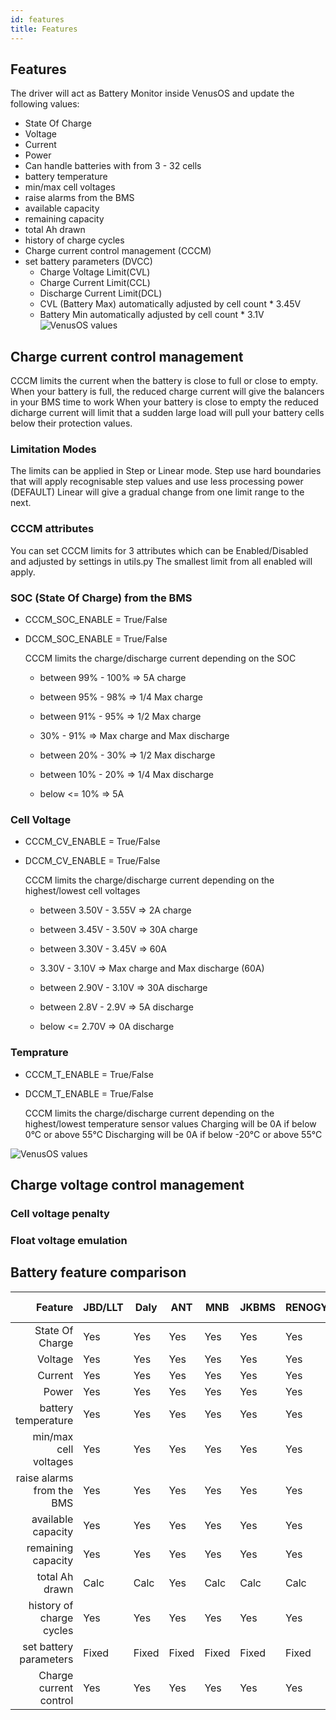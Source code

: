 ```yaml
---
id: features
title: Features
---
```


## Features
The driver will act as Battery Monitor inside VenusOS and update the following values:
* State Of Charge
* Voltage
* Current
* Power
* Can handle batteries with from 3 - 32 cells
* battery temperature
* min/max cell voltages
* raise alarms from the BMS
* available capacity
* remaining capacity
* total Ah drawn
* history of charge cycles
* Charge current control management (CCCM)
* set battery parameters (DVCC)
    - Charge Voltage Limit(CVL)
    - Charge Current Limit(CCL)
    - Discharge Current Limit(DCL)
    - CVL (Battery Max) automatically adjusted by cell count * 3.45V
    - Battery Min automatically adjusted by cell count * 3.1V
![VenusOS values](https://raw.githubusercontent.com/Louisvdw/dbus-serialbattery/master/images/GXvalues.png)


## Charge current control management
CCCM limits the current when the battery is close to full or close to empty.
When your battery is full, the reduced charge current will give the balancers in your BMS time to work
When your battery is close to empty the reduced dicharge current will limit that a sudden large load will pull your battery cells below their protection values.

### Limitation Modes
The limits can be applied in Step or Linear mode.
Step use hard boundaries that will apply recognisable step values and use less processing power (DEFAULT)
Linear will give a gradual change from one limit range to the next.

### CCCM attributes
You can set CCCM limits for 3 attributes which can be Enabled/Disabled and adjusted by settings in utils.py
The smallest limit from all enabled will apply.

### SOC (State Of Charge) from the BMS
* CCCM_SOC_ENABLE = True/False
* DCCM_SOC_ENABLE = True/False

  CCCM limits the charge/discharge current depending on the SOC

    - between 99% - 100% => 5A charge
    - between 95% - 98% => 1/4 Max charge
    - between 91% - 95% => 1/2 Max charge

    - 30% - 91% => Max charge and Max discharge

    - between 20% - 30% => 1/2 Max discharge
    - between 10% - 20% => 1/4 Max discharge
    - below <= 10% => 5A

### Cell Voltage
* CCCM_CV_ENABLE = True/False
* DCCM_CV_ENABLE = True/False

  CCCM limits the charge/discharge current depending on the highest/lowest cell voltages

    - between 3.50V - 3.55V => 2A charge
    - between 3.45V - 3.50V => 30A charge
    - between 3.30V - 3.45V => 60A

    - 3.30V - 3.10V => Max charge and Max discharge (60A)

    - between 2.90V - 3.10V => 30A discharge
    - between 2.8V - 2.9V => 5A discharge
    - below <= 2.70V => 0A discharge

### Temprature
* CCCM_T_ENABLE = True/False
* DCCM_T_ENABLE = True/False

  CCCM limits the charge/discharge current depending on the highest/lowest temperature sensor values
  Charging will be 0A if below 0°C or above 55°C
  Discharging will be 0A if below -20°C or above 55°C

![VenusOS values](https://raw.githubusercontent.com/Louisvdw/dbus-serialbattery/master/images/VRMChargeLimits.png)

## Charge voltage control management
### Cell voltage penalty
### Float voltage emulation

## Battery feature comparison
| Feature | JBD/LLT | Daly | ANT | MNB | JKBMS | RENOGY | TIAN/LIFE Power | ECS |
| ---: | --- | --- | --- | --- | --- | --- | --- | --- |
| State Of Charge | Yes | Yes | Yes | Yes | Yes | Yes | Yes | Yes |
| Voltage | Yes | Yes | Yes | Yes | Yes | Yes | Yes | Yes |
| Current | Yes | Yes | Yes | Yes | Yes | Yes | Yes | Yes |
| Power | Yes | Yes | Yes | Yes | Yes | Yes | Yes | Yes |
| battery temperature | Yes | Yes | Yes | Yes | Yes | Yes | Yes | Yes |
| min/max cell voltages | Yes | Yes | Yes | Yes | Yes | Yes | Yes | No |
| raise alarms from the BMS | Yes | Yes | Yes | Yes | Yes | Yes | Yes | Yes(no Cells yet) |
| available capacity | Yes | Yes | Yes | Yes | Yes | Yes | Yes | Yes |
| remaining capacity | Yes | Yes | Yes | Yes | Yes | Yes | Yes | Yes |
| total Ah drawn | Calc | Calc | Yes | Calc | Calc | Calc | Calc | Calc |
| history of charge cycles | Yes | Yes | Yes | Yes | Yes | Yes | Yes | No |
| set battery parameters | Fixed | Fixed | Fixed | Fixed | Fixed | Fixed | Fixed | Yes |
| Charge current control | Yes | Yes | Yes | Yes | Yes | Yes | Yes | Yes |
